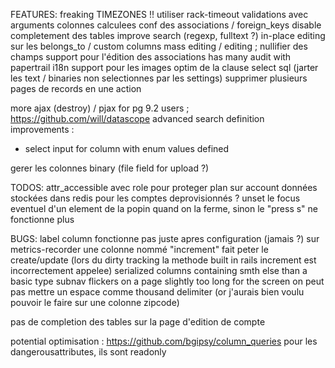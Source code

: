 FEATURES:
freaking TIMEZONES !!
utiliser rack-timeout
validations avec arguments
colonnes calculees
conf des associations / foreign_keys
disable completement des tables
improve search (regexp, fulltext ?)
in-place editing sur les belongs_to / custom columns
mass editing / editing ; nullifier des champs
support pour l'édition des associations has many
audit with papertrail
i18n
support pour les images
optim de la clause select sql (jarter les text / binaries non selectionnes par les settings)
supprimer plusieurs pages de records en une action

more ajax (destroy) / pjax
for pg 9.2 users ; https://github.com/will/datascope
advanced search definition improvements :
  - select input for column with enum values defined

gerer les colonnes binary (file field for upload ?)

TODOS:
attr_accessible avec role pour proteger plan sur account
données stockées dans redis pour les comptes deprovisionnés ?
unset le focus eventuel d'un element de la popin quand on la ferme, sinon le "press s" ne fonctionne plus

BUGS:
label column fonctionne pas juste apres configuration (jamais ?) sur metrics-recorder
une colonne nommé "increment" fait peter le create/update (lors du dirty tracking la methode built in rails increment est incorrectement appelee)
serialized columns containing smth else than a basic type
subnav flickers on a page slightly too long for the screen
on peut pas mettre un espace comme thousand delimiter (or j'aurais bien voulu pouvoir le faire sur une colonne zipcode)

pas de completion des tables sur la page d'edition de compte

potential optimisation : https://github.com/bgipsy/column_queries
pour les dangerousattributes, ils sont readonly

